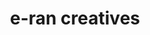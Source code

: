 ---
title: e-ran creatives
category: Creative Ads
category_slug: creative-ads
type: content
image: images/works/e-ran-creatives.png
button_url: https://www.facebook.com/eranapp/photos
---